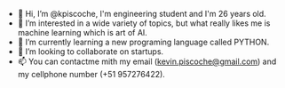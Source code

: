 - 👋 Hi, I’m @kpiscoche, I'm engineering student and I'm 26 years old.
- 👀 I’m interested in a wide variety of topics, but what really likes me is machine learning which is art of AI.
- 🌱 I’m currently learning a new programing language called PYTHON.
- 💞️ I’m looking to collaborate on startups.
- 📫 You can contactme mith my email (kevin.piscoche@gmail.com) and my cellphone number (+51 957276422).

<!---
kpiscoche/kpiscoche is a ✨ special ✨ repository because its `README.md` (this file) appears on your GitHub profile.
You can click the Preview link to take a look at your changes.
--->
